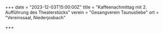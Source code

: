 +++
date = "2023-12-03T15:00:00Z"
title = "Kaffeenachmittag mit 2. Aufführung des Theaterstücks"
verein = "Gesangverein Taunusliebe"
ort = "Vereinssaal, Niederjosbach"

+++
